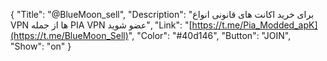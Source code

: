 { "Title": "@BlueMoon_sell", "Description": "برای خرید اکانت های قانونی انواع VPN ها از جمله PIA VPN عضو شوید", "Link": "[https://t.me/Pia_Modded_apK](https://t.me/BlueMoon_Sell)", "Color": "#40d146", "Button": "JOIN", "Show": "on" }
